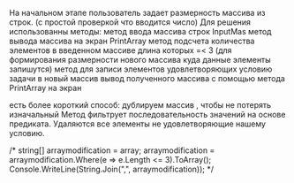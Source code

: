 На начальном этапе пользователь задает размерность массива из строк. (с простой проверкой что вводится число)
Для решения использованны методы:
метод ввода массива строк InputMas
метод вывода массива на экран PrintArray
метод подсчета количества элементов в введенном массиве длина которых =< 3 (для формирования размерности нового массива куда данные элементы запишутся)
метод для записи элементов удовлетворяющих условию задачи в новый массив
вывод полученного массива с помощью метода PrintArray на экран

есть более короткий способ:
дублируем массив , чтобы не потерять изначальный
Метод фильтрует последовательность значений на основе предиката.
Удаляются все элементы не удовлетворяющие нашему условию.

/*
 string[] arraymodification = array;
arraymodification = arraymodification.Where(e => e.Length <= 3).ToArray();
Console.WriteLine(String.Join(",", arraymodification));
*/